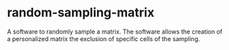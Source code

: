 # random-sampling-matrix
A software to randomly sample a matrix. The software allows the creation of a personalized matrix the exclusion of specific cells of the sampling.
